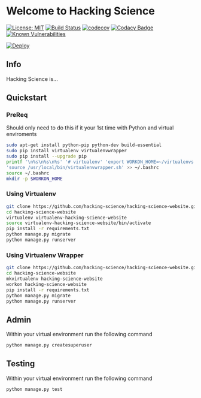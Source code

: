 # Welcome to Hacking Science
[![License: MIT](https://img.shields.io/badge/License-MIT-yellow.svg)](https://opensource.org/licenses/MIT) 
[![Build Status](https://travis-ci.org/hacking-science/hacking-science-website.svg?branch=master)](https://travis-ci.org/hacking-science/hacking-science-website)
[![codecov](https://codecov.io/gh/hacking-science/hacking-science-website/branch/master/graph/badge.svg)](https://codecov.io/gh/hacking-science/hacking-science-website) 
[![Codacy Badge](https://api.codacy.com/project/badge/Grade/e897ffd108c344e9a81de621df3c2698)](https://www.codacy.com/app/hacking-science/hacking-science-website)
[![Known Vulnerabilities](https://snyk.io/test/github/hacking-science/hacking-science-website/badge.svg)](https://snyk.io/test/github/hacking-science/hacking-science-website) 

[![Deploy](https://www.herokucdn.com/deploy/button.svg)](https://heroku.com/deploy?template=https://github.com/hacking-science/hacking-science-website)
## Info
Hacking Science is...

## Quickstart

### PreReq
Should only need to do this if it your 1st time with Python and virtual enviroments
```bash
sudo apt-get install python-pip python-dev build-essential
sudo pip install virtualenv virtualenvwrapper
sudo pip install --upgrade pip
printf '\n%s\n%s\n%s' '# virtualenv' 'export WORKON_HOME=~/virtualenvs' \
'source /usr/local/bin/virtualenvwrapper.sh' >> ~/.bashrc
source ~/.bashrc
mkdir -p $WORKON_HOME
```

### Using Virtualenv
````bash
git clone https://github.com/hacking-science/hacking-science-website.git
cd hacking-science-website
virtualenv virtualenv-hacking-science-website 
source virtualenv-hacking-science-website/bin/activate 
pip install -r requirements.txt
python manage.py migrate
python manage.py runserver
````

### Using Virtualenv Wrapper
````bash
git clone https://github.com/hacking-science/hacking-science-website.git
cd hacking-science-website
mkvirtualenv hacking-science-website
workon hacking-science-website
pip install -r requirements.txt
python manage.py migrate
python manage.py runserver
````

## Admin
Within your virtual environment run the following command
````bash
python manage.py createsuperuser
````

## Testing
Within your virtual environment run the following command
````bash
python manage.py test
````
